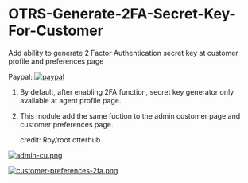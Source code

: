 # OTRS-Generate-2FA-Secret-Key-For-Customer
Add ability to generate 2 Factor Authentication secret key at customer profile and preferences page    
  
Paypal: [![paypal](https://www.paypalobjects.com/en_US/i/btn/btn_donateCC_LG.gif)](https://paypal.me/MohdAzfar?locale.x=en_US)      

1. By default, after enabling 2FA function, secret key generator only available at agent profile page.  
2. This module add the same fuction to the admin customer page and customer preferences page.  
  
   credit: Roy/root otterhub
  
 [![admin-cu.png](https://i.postimg.cc/zBqYtm39/admin-cu.png)](https://postimg.cc/5HKryRB3)  
   
 [![customer-preferences-2fa.png](https://i.postimg.cc/HnxDmQwz/customer-preferences-2fa.png)](https://postimg.cc/R6jbQJbJ)  
 
 
